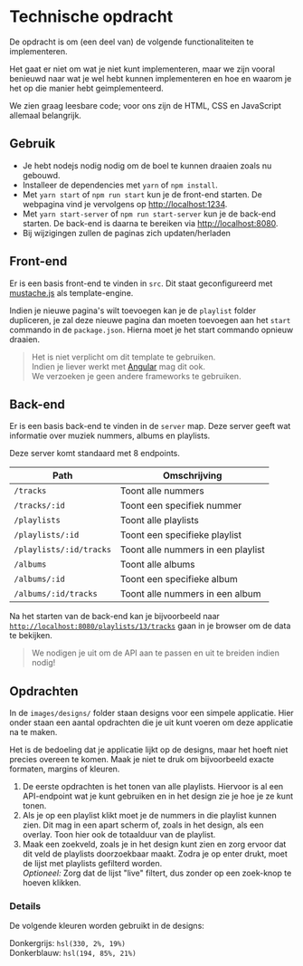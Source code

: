 # Technische opdracht

De opdracht is om (een deel van) de volgende functionaliteiten te implementeren.

Het gaat er niet om wat je niet kunt implementeren, maar we zijn vooral benieuwd naar wat je wel hebt kunnen implementeren en hoe en waarom je het op die manier hebt geimplementeerd.

We zien graag leesbare code; voor ons zijn de HTML, CSS en JavaScript allemaal belangrijk.

## Gebruik

- Je hebt nodejs nodig nodig om de boel te kunnen draaien zoals nu gebouwd.
- Installeer de dependencies met `yarn` of `npm install`.
- Met `yarn start` of `npm run start` kun je de front-end starten. De webpagina vind je vervolgens op [http://localhost:1234](http://localhost:1234).
- Met `yarn start-server` of `npm run start-server` kun je de back-end starten. De back-end is daarna te bereiken via [http://localhost:8080](http://localhost:8080).
- Bij wijzigingen zullen de paginas zich updaten/herladen

## Front-end

Er is een basis front-end te vinden in `src`. Dit staat geconfigureerd met [mustache.js](https://github.com/janl/mustache.js/blob/master/README.md) als template-engine.

Indien je nieuwe pagina's wilt toevoegen kan je de `playlist` folder dupliceren, je zal deze nieuwe pagina dan moeten toevoegen aan het `start` commando in de `package.json`.
Hierna moet je het start commando opnieuw draaien.

> Het is niet verplicht om dit template te gebruiken.  
> Indien je liever werkt met [Angular](https://angular.io) mag dit ook.  
> We verzoeken je geen andere frameworks te gebruiken.

## Back-end

Er is een basis back-end te vinden in de `server` map.
Deze server geeft wat informatie over muziek nummers, albums en playlists.

Deze server komt standaard met 8 endpoints.

| Path                    | Omschrijving                       |
| ----------------------- | ---------------------------------- |
| `/tracks`               | Toont alle nummers                 |
| `/tracks/:id`           | Toont een specifiek nummer         |
| `/playlists`            | Toont alle playlists               |
| `/playlists/:id`        | Toont een specifieke playlist      |
| `/playlists/:id/tracks` | Toont alle nummers in een playlist |
| `/albums`               | Toont alle albums                  |
| `/albums/:id`           | Toont een specifieke album         |
| `/albums/:id/tracks`    | Toont alle nummers in een album    |

Na het starten van de back-end kan je bijvoorbeeld naar [`http://localhost:8080/playlists/13/tracks`](http://localhost:8080/playlists/13/tracks) gaan in je browser om de data te bekijken.

> We nodigen je uit om de API aan te passen en uit te breiden indien nodig!

## Opdrachten

In de `images/designs/` folder staan designs voor een simpele applicatie.
Hier onder staan een aantal opdrachten die je uit kunt voeren om deze applicatie na te maken.

Het is de bedoeling dat je applicatie lijkt op de designs, maar het hoeft niet precies overeen te komen.
Maak je niet te druk om bijvoorbeeld exacte formaten, margins of kleuren.

1. De eerste opdrachten is het tonen van alle playlists. Hiervoor is al een API-endpoint wat je kunt gebruiken en in het design zie je hoe je ze kunt tonen.  
2. Als je op een playlist klikt moet je de nummers in die playlist kunnen zien. Dit mag in een apart scherm of, zoals in het design, als een overlay. Toon hier ook de totaalduur van de playlist.
3. Maak een zoekveld, zoals je in het design kunt zien en zorg ervoor dat dit veld de playlists doorzoekbaar maakt. Zodra je op enter drukt, moet de lijst met playlists gefilterd worden.  
   _Optioneel:_ Zorg dat de lijst "live" filtert, dus zonder op een zoek-knop te hoeven klikken.

### Details

De volgende kleuren worden gebruikt in de designs:

Donkergrijs: `hsl(330, 2%, 19%)`  
Donkerblauw: `hsl(194, 85%, 21%)`
